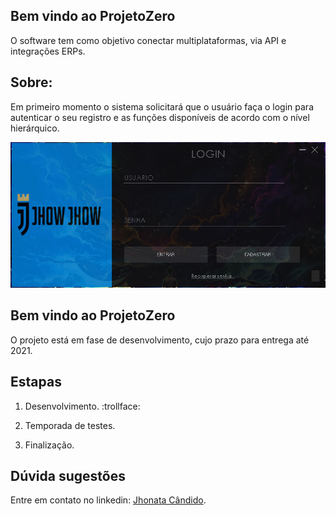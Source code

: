 ## Bem vindo ao ProjetoZero

O software tem como objetivo conectar multiplataformas, via API e integrações ERPs.




## Sobre: 
Em primeiro momento o sistema solicitará que o usuário faça o login para autenticar o seu registro e as funções disponíveis de acordo com o nível hierárquico.

![Image de Login](https://github.com/JhonkBR/ProjetoZero/blob/master/teste/Icones/LoginImg.png)




## Bem vindo ao ProjetoZero
O projeto está em fase de desenvolvimento, cujo prazo para entrega até 2021.



## Estapas 

1. Desenvolvimento. :trollface:

2. Temporada de testes.

3. Finalização.




## Dúvida sugestões 
Entre em contato no linkedin: [Jhonata Cândido](https://www.linkedin.com/in/jhoocandido/).
